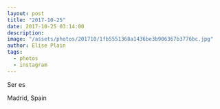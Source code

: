 ```yaml
---
layout: post
title: "2017-10-25"
date: 2017-10-25 03:14:00
description: 
image: "/assets/photos/201710/1fb5551368a1436be3b906367b3776bc.jpg"
author: Elise Plain
tags: 
  - photos
  - instagram
---
```


Ser es
<p></p>
Madrid, Spain